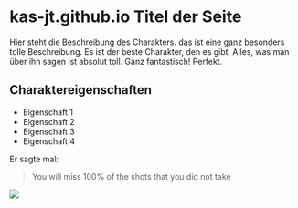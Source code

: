 # kas-jt.github.io Titel der Seite

Hier steht die Beschreibung des Charakters. das ist eine ganz besonders tolle Beschreibung.
Es ist der beste Charakter, den es gibt. Alles, was man über ihn sagen ist absolut toll.
Ganz fantastisch! Perfekt.

## Charaktereigenschaften
* Eigenschaft 1
* Eigenschaft 2
* Eigenschaft 3
* Eigenschaft 4

Er sagte mal:

> You will miss 100% of the shots
> that you did not take

<img src="https://www.colormetrics.info/images/logo_colormetrics.png">


